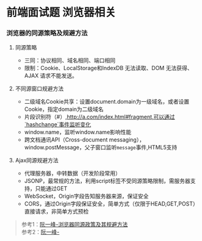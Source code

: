 # 前端面试题 浏览器相关

### 浏览器的同源策略及规避方法
1. 同源策略

    - 三同：协议相同、域名相同、端口相同
    - 限制：Cookie、LocalStorage和IndexDB 无法读取、DOM 无法获得、AJAX 请求不能发送。

2. 不同源窗口规避方法
    
    - 二级域名Cookie共享：设置document.domain为一级域名，或者设置Cookie，指定domain为二级域名
    - 片段识别符（#）,http://a.com/index.html#fragment,可以通过`hashchange`事件监听变化
    - window.name，监听window.name影响性能
    - 跨文档通讯API（Cross-document messaging），window.postMessage，父子窗口监听`message`事件,HTML5支持

3. Ajax同源规避方法
    
    - 代理服务器，中转数据（开发阶段常用）
    - JSONP，最常规的方法，利用script标签不受同源策略限制，需服务器支持，只能通过GET
    - WebSocket，Origin字段告知服务器来源，保证安全
    - CORS，通过Origin字段保证安全，简单方式（仅限于HEAD,GET,POST）直接请求，非简单方式预检

> 参考1：[阮一峰-浏览器同源政策及其规避方法](http://www.ruanyifeng.com/blog/2016/04/same-origin-policy.html) <br/>
> 参考2：[阮一峰-](http://www.ruanyifeng.com/blog/2016/04/cors.html)